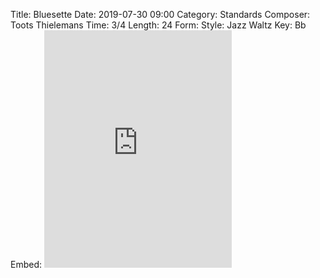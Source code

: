 Title: Bluesette
Date: 2019-07-30 09:00
Category: Standards
Composer: Toots Thielemans
Time: 3/4
Length: 24
Form:
Style: Jazz Waltz
Key: Bb
Embed: <iframe src="https://open.spotify.com/embed/user/thatdavidmiller/playlist/4mJjHKuDzf9ItylcAEIlRi" width="300" height="380" frameborder="0" allowtransparency="true" allow="encrypted-media"></iframe>
